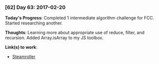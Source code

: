 ### [62] Day 63: 2017-02-20

**Today's Progress**: Completed 1 intermediate algorithm challenge for FCC. Started researching another.

**Thoughts**: Learning more about appropriate use of reduce, filter, and recursion. Added Array.isArray to my JS toolbox.

**Link(s) to work**:
- [Steamroller](https://github.com/digilou/freecodecamp/blob/master/intermediate-algorithms/steamroller.js)
